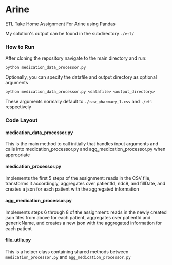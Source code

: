 # Arine
ETL Take Home Assignment For Arine using Pandas

My solution's output can be found in the subdirectory `./etl/`

### How to Run
After cloning the repository navigate to the main directory and run:
```shell
python medication_data_processor.py
```
Optionally, you can specify the datafile and output directory as optional arguments
```shell
python medication_data_processor.py <datafile> <output_directory>
```
These arguments normally default to `./raw_pharmacy_1.csv` and `./etl` respectively

### Code Layout
#### medication_data_processor.py
This is the main method to call initially that handles input arguments and calls into medication_processor.py and agg_medication_processor.py when appropriate
#### medication_processor.py
Implements the first 5 steps of the assignment: reads in the CSV file, transforms it accordingly, aggregates over patientId, ndc9, and fillDate, and creates a json for each patient with the aggregated information
#### agg_medication_processor.py
Implements steps 6 through 8 of the assignment: reads in the newly created json files from above for each patient, aggregates over patientId and genericName, and creates a new json with the aggregated information for each patient
#### file_utils.py
This is a helper class containing shared methods between `medication_processor.py` and `agg_medication_processor.py`
